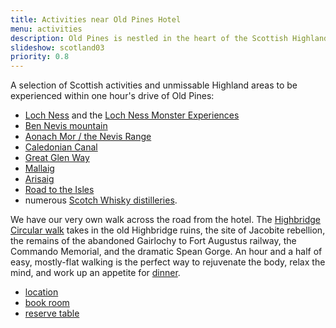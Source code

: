 ```yaml
---
title: Activities near Old Pines Hotel
menu: activities
description: Old Pines is nestled in the heart of the Scottish Highlands close to Ben Nevis, Loch Ness, and Fort William.
slideshow: scotland03
priority: 0.8
---
```


A selection of Scottish activities and unmissable Highland areas to be experienced within one hour's drive of Old Pines:

* [Loch Ness](http://www.lochness.com/) and the [Loch Ness Monster Experiences](https://www.visitinvernesslochness.com/explore-the-scottish-highlands/loch-ness-myths-and-legends/)
* [Ben Nevis mountain](http://ben-nevis.com/)
* [Aonach Mor / the Nevis Range](https://www.nevisrange.co.uk/)
* [Caledonian Canal](https://www.scottishcanals.co.uk/canals/caledonian-canal/)
* [Great Glen Way](https://www.highland.gov.uk/greatglenway/)
* [Mallaig](https://www.undiscoveredscotland.co.uk/mallaig/mallaig/index.html)
* [Arisaig](https://www.undiscoveredscotland.co.uk/arisaig/arisaig/index.html)
* [Road to the Isles](https://www.road-to-the-isles.org.uk/)
* numerous [Scotch Whisky distilleries](https://www.bennevisdistillery.com/).

We have our very own walk across the road from the hotel. The [Highbridge Circular walk](https://www.wildlochaber.com/spean-bridge/walking/high-bridge-and-commando-memorial) takes in the old Highbridge ruins, the site of Jacobite rebellion, the remains of the abandoned Gairlochy to Fort Augustus railway, the Commando Memorial, and the dramatic Spean Gorge. An hour and a half of easy, mostly-flat walking is the perfect way to rejuvenate the body, relax the mind, and work up an appetite for [dinner](--ROOT--restaurant/).


<ul class="flexcenter">
  <li><a href="--ROOT--location/" class="button">location</a></li>
  <li><a href="--ROOT--rooms/booking/" class="button">book room</a></li>
  <li><a href="--ROOT--restaurant/reserve-table/" class="button">reserve table</a></li>
</ul>
